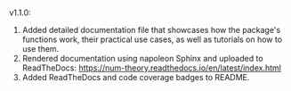 ```{include} ../CHANGELOG.md
```

v1.1.0:

1. Added detailed documentation file that showcases how the package's functions work, their practical use cases, as well as tutorials on how to use them.
2. Rendered documentation using napoleon Sphinx and uploaded to ReadTheDocs: <https://num-theory.readthedocs.io/en/latest/index.html>
3. Added ReadTheDocs and code coverage badges to README.
